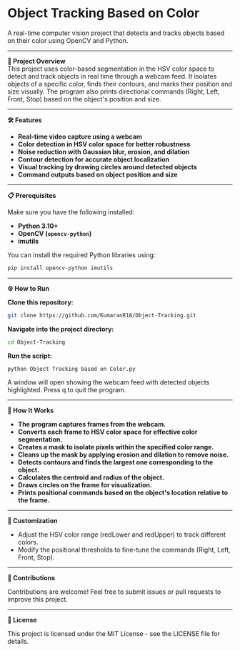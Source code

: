 # **Object Tracking Based on Color**

A real-time computer vision project that detects and tracks objects based on their color using OpenCV and Python.

---

**🚀 Project Overview**  
This project uses color-based segmentation in the HSV color space to detect and track objects in real time through a webcam feed. It isolates objects of a specific color, finds their contours, and marks their position and size visually. The program also prints directional commands (Right, Left, Front, Stop) based on the object's position and size.

---

**🛠️ Features**  
- **Real-time video capture using a webcam**  
- **Color detection in HSV color space for better robustness**  
- **Noise reduction with Gaussian blur, erosion, and dilation**  
- **Contour detection for accurate object localization**  
- **Visual tracking by drawing circles around detected objects**  
- **Command outputs based on object position and size**  

---

**📋 Prerequisites**  

Make sure you have the following installed:  
- **Python 3.10+**  
- **OpenCV (`opencv-python`)**  
- **imutils**  

You can install the required Python libraries using:

```bash
pip install opencv-python imutils
```
---

**⚙️ How to Run**  

**Clone this repository:**

```bash
git clone https://github.com/KumaranR18/Object-Tracking.git
```
**Navigate into the project directory:**

```bash
cd Object-Tracking
```
**Run the script:**

```bash
python Object Tracking based on Color.py
```
A window will open showing the webcam feed with detected objects highlighted.
Press q to quit the program.

---

**🎯 How It Works**
- **The program captures frames from the webcam.**
- **Converts each frame to HSV color space for effective color segmentation.**
- **Creates a mask to isolate pixels within the specified color range.**
- **Cleans up the mask by applying erosion and dilation to remove noise.**
- **Detects contours and finds the largest one corresponding to the object.**
- **Calculates the centroid and radius of the object.**
- **Draws circles on the frame for visualization.**
- **Prints positional commands based on the object's location relative to the frame.**

---

**🔧 Customization**
- Adjust the HSV color range (redLower and redUpper) to track different colors.
- Modify the positional thresholds to fine-tune the commands (Right, Left, Front, Stop).

---

**🤝 Contributions**

Contributions are welcome! Feel free to submit issues or pull requests to improve this project.

---

**📄 License**

This project is licensed under the MIT License - see the LICENSE file for details.

